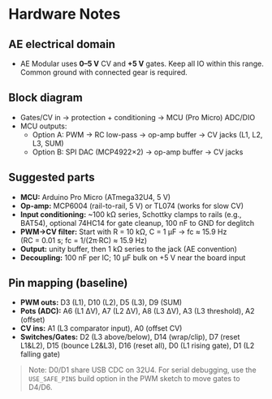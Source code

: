 # Hardware Notes

## AE electrical domain
- AE Modular uses **0–5 V** CV and **+5 V** gates. Keep all IO within this range. Common ground with connected gear is required.

## Block diagram
- Gates/CV in → protection + conditioning → MCU (Pro Micro) ADC/DIO
- MCU outputs:
  - Option A: PWM → RC low-pass → op-amp buffer → CV jacks (L1, L2, L3, SUM)
  - Option B: SPI DAC (MCP4922×2) → op-amp buffer → CV jacks

## Suggested parts
- **MCU:** Arduino Pro Micro (ATmega32U4, 5 V)
- **Op-amp:** MCP6004 (rail-to-rail, 5 V) or TL074 (works for slow CV)
- **Input conditioning:** ~100 kΩ series, Schottky clamps to rails (e.g., BAT54), optional 74HC14 for gate cleanup, 100 nF to GND for deglitch
- **PWM→CV filter:** Start with R = 10 kΩ, C = 1 µF → fc ≈ 15.9 Hz  
  (RC = 0.01 s; fc = 1/(2π·RC) ≈ 15.9 Hz)
- **Output:** unity buffer, then 1 kΩ series to the jack (AE convention)
- **Decoupling:** 100 nF per IC; 10 µF bulk on +5 V near the board input

## Pin mapping (baseline)
- **PWM outs:** D3 (L1), D10 (L2), D5 (L3), D9 (SUM)
- **Pots (ADC):** A6 (L1 ΔV), A7 (L2 ΔV), A8 (L3 ΔV), A3 (L3 threshold), A2 (offset)
- **CV ins:** A1 (L3 comparator input), A0 (offset CV)
- **Switches/Gates:** D2 (L3 above/below), D14 (wrap/clip), D7 (reset L1&L2), D15 (bounce L2&L3), D16 (reset all), D0 (L1 rising gate), D1 (L2 falling gate)

> Note: D0/D1 share USB CDC on 32U4. For serial debugging, use the `USE_SAFE_PINS` build option in the PWM sketch to move gates to D4/D6.
